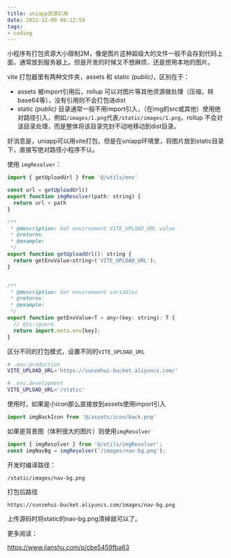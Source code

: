 ```yaml
---
title: uniapp资源引用
date: 2022-12-08 06:12:59
tags:
- coding
---
```


小程序有打包资源大小限制2M，像是图片这种超级大的文件一般不会存到代码上面，通常放到服务器上。但是开发的时候又不想麻烦，还是想用本地的图片。

<!--more-->

vite 打包器里有两种文件夹，assets 和 static *(public)*，区别在于：

- assets 被import引用后，rollup 可以对图片等其他资源做处理（压缩，转base64等），没有引用则不会打包进dist 
- static *(public)* 目录通常一般不用import引入，（在img的src或其他）使用绝对路径引入，例如`/images/1.png`代表`/static/images/1.png`，rollup 不会对该目录处理，而是整体将该目录完封不动地移动到dist目录。

好消息是，uniapp可以用vite打包，但是在uniapp环境里，将图片放到static目录下，直接写绝对路径小程序不认。

使用 `imgResolver`：

```javascript
import { getUploadUrl } from '@/utils/env'

const url = getUploadUrl()
export function imgResolver(path: string) {
  return url + path
}

/**
 * @description: Get environment VITE_UPLOAD_URL value
 * @returns:
 * @example:
 */
export function getUploadUrl(): string {
  return getEnvValue<string>('VITE_UPLOAD_URL');
}


/**
 * @description: Get environment variables
 * @returns:
 * @example:
 */
export function getEnvValue<T = any>(key: string): T {
  // @ts-ignore
  return import.meta.env[key];
}
```

区分不同的打包模式，设置不同的`VITE_UPLOAD_URL`

```bash
# .env.production
VITE_UPLOAD_URL='https://sunzehui-bucket.aliyuncs.com/'

# .env.development
VITE_UPLOAD_URL='/static'
```

使用时，如果是小icon那么直接放到assets使用import引入

```javascript
import imgBackIcon from '@/assets/icon/back.png'
```

如果是背景图（体积很大的图片）则使用`imgResolver`

```javascript
import { imgResolver } from '@/utils/imgResolver';
const imgNavBg = imgResolver('/images/nav-bg.png');
```

开发时编译路径：

`/static/images/nav-bg.png`

打包后路径

`https://sunzehui-bucket.aliyuncs.com/images/nav-bg.png`

上传源码时将static的nav-bg.png清掉就可以了。





更多阅读：

https://www.jianshu.com/p/cbe5459fba63

